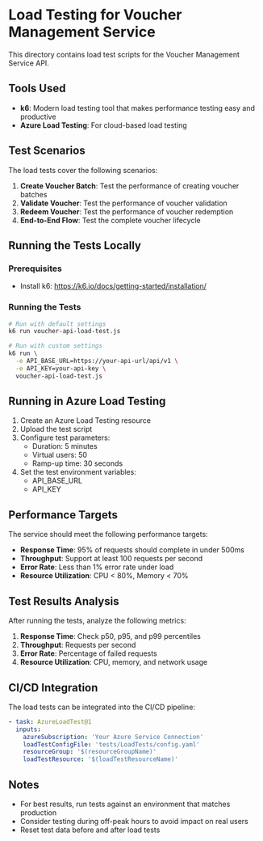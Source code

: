 # Load Testing for Voucher Management Service

This directory contains load test scripts for the Voucher Management Service API.

## Tools Used

- **k6**: Modern load testing tool that makes performance testing easy and productive
- **Azure Load Testing**: For cloud-based load testing

## Test Scenarios

The load tests cover the following scenarios:

1. **Create Voucher Batch**: Test the performance of creating voucher batches
2. **Validate Voucher**: Test the performance of voucher validation
3. **Redeem Voucher**: Test the performance of voucher redemption
4. **End-to-End Flow**: Test the complete voucher lifecycle

## Running the Tests Locally

### Prerequisites

- Install k6: https://k6.io/docs/getting-started/installation/

### Running the Tests

```bash
# Run with default settings
k6 run voucher-api-load-test.js

# Run with custom settings
k6 run \
  -e API_BASE_URL=https://your-api-url/api/v1 \
  -e API_KEY=your-api-key \
  voucher-api-load-test.js
```

## Running in Azure Load Testing

1. Create an Azure Load Testing resource
2. Upload the test script
3. Configure test parameters:
   - Duration: 5 minutes
   - Virtual users: 50
   - Ramp-up time: 30 seconds
4. Set the test environment variables:
   - API_BASE_URL
   - API_KEY

## Performance Targets

The service should meet the following performance targets:

- **Response Time**: 95% of requests should complete in under 500ms
- **Throughput**: Support at least 100 requests per second
- **Error Rate**: Less than 1% error rate under load
- **Resource Utilization**: CPU < 80%, Memory < 70%

## Test Results Analysis

After running the tests, analyze the following metrics:

1. **Response Time**: Check p50, p95, and p99 percentiles
2. **Throughput**: Requests per second
3. **Error Rate**: Percentage of failed requests
4. **Resource Utilization**: CPU, memory, and network usage

## CI/CD Integration

The load tests can be integrated into the CI/CD pipeline:

```yaml
- task: AzureLoadTest@1
  inputs:
    azureSubscription: 'Your Azure Service Connection'
    loadTestConfigFile: 'tests/LoadTests/config.yaml'
    resourceGroup: '$(resourceGroupName)'
    loadTestResource: '$(loadTestResourceName)'
```

## Notes

- For best results, run tests against an environment that matches production
- Consider testing during off-peak hours to avoid impact on real users
- Reset test data before and after load tests
